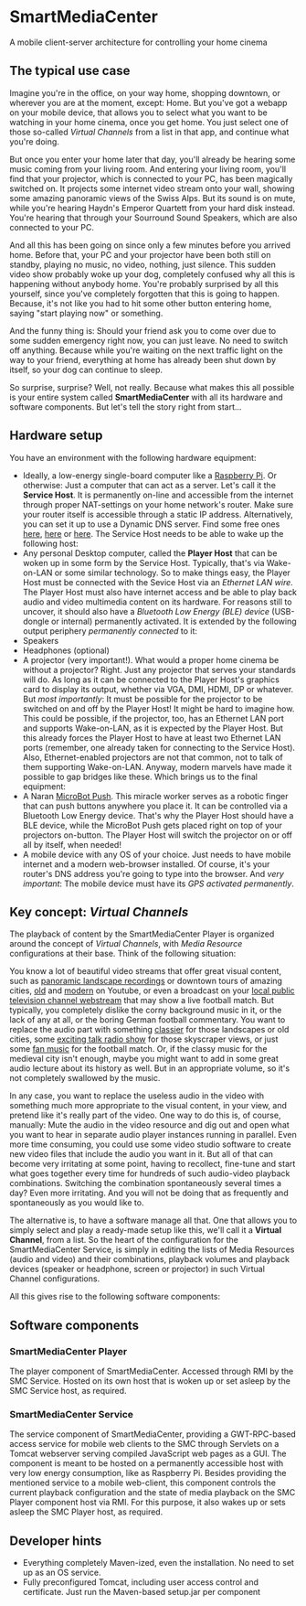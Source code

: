 # SmartMediaCenter

A mobile client-server architecture for controlling your home cinema

## The typical use case

Imagine you're in the office, on your way home, shopping downtown, or wherever you are at the moment, except: Home. But you've got a webapp on your mobile device, that allows you to select what you want to be watching in your home cinema, once you get home. You just select one of those so-called *Virtual Channels* from a list in that app, and continue what you're doing.

But once you enter your home later that day, you'll already be hearing some music coming from your living room. And entering your living room, you'll find that your projector, which is connected to your PC, has been magically switched on. It projects some internet video stream onto your wall, showing some amazing panoramic views of the Swiss Alps. But its sound is on mute, while you're hearing Haydn's Emperor Quartett from your hard disk instead. You're hearing that through your Sourround Sound Speakers, which are also connected to your PC.

And all this has been going on since only a few minutes before you arrived home. Before that, your PC and your projector have been both still on standby, playing no music, no video, nothing, just silence. This sudden video show probably woke up your dog, completely confused why all this is happening without anybody home. You're probably surprised by all this yourself, since you've completely forgotten that this is going to happen. Because, it's not like you had to hit some other button entering home, saying "start playing now" or something. 

And the funny thing is: Should your friend ask you to come over due to some sudden emergency right now, you can just leave. No need to switch off anything. Because while you're waiting on the next traffic light on the way to your friend, everything at home has already been shut down by itself, so your dog can continue to sleep.

So surprise, surprise? Well, not really. Because what makes this all possible is your entire system called **SmartMediaCenter** with all its hardware and software components. But let's tell the story right from start...

## Hardware setup

You have an environment with the following hardware equipment:
* Ideally, a low-energy single-board computer like a [Raspberry Pi](https://www.raspberrypi.org/). Or otherwise: Just a computer that can act as a server. Let's call it the **Service Host**. It is permanently on-line and accessible from the internet through proper NAT-settings on your home network's router. Make sure your router itself is accessible through a static IP address. Alternatively, you can set it up to use a Dynamic DNS server. Find some free ones [here](https://www.noip.com/free), [here](https://www.dnsdynamic.org/) or [here](http://www.dyndnss.net/updater.php). The Service Host needs to be able to wake up the following host:
* Any personal Desktop computer, called the **Player Host** that can be woken up in some form by the Service Host. Typically, that's via Wake-on-LAN or some similar technology. So to make things easy, the Player Host must be connected with the Sevice Host via an *Ethernet LAN wire*. The Player Host must also have internet access and be able to play back audio and video multimedia content on its hardware. For reasons still to uncover, it should also have a *Bluetooth Low Energy (BLE) device* (USB-dongle or internal) permanently activated. It is extended by the following output periphery *permanently connected* to it:
* Speakers
* Headphones (optional)
* A projector (very important!). What would a proper home cinema be without a projector? Right. Just any projector that serves your standards will do. As long as it can be connected to the Player Host's graphics card to display its output, whether via VGA, DMI, HDMI, DP or whatever. But *most importantly*: It must be possible for the projector to be switched on and off by the Player Host! It might be hard to imagine how. This could be possible, if the projector, too, has an Ethernet LAN port and supports Wake-on-LAN, as it is expected by the Player Host. But this already forces the Player Host to have at least two Ethernet LAN ports (remember, one already taken for connecting to the Service Host). Also, Ethernet-enabled projectors are not that common, not to talk of them supporting Wake-on-LAN. Anyway, modern marvels have made it possible to gap bridges like these. Which brings us to the final equipment:
* A Naran [MicroBot Push](https://prota.info/). This miracle worker serves as a robotic finger that can push buttons anywhere you place it. It can be controlled via a Bluetooth Low Energy device. That's why the Player Host should have a BLE device, while the MicroBot Push gets placed right on top of your projectors on-button. The Player Host will switch the projector on or off all by itself, when needed!
* A mobile device with any OS of your choice. Just needs to have mobile internet and a modern web-browser installed. Of course, it's your router's DNS address you're going to type into the browser. And *very important*: The mobile device must have its *GPS activated permanently*.

## Key concept: *Virtual Channels*

The playback of content by the SmartMediaCenter Player is organized around the concept of *Virtual Channels*, with *Media Resource* configurations at their base. Think of the following situation:

You know a lot of beautiful video streams that offer great visual content, such as [panoramic landscape recordings](https://www.youtube.com/channel/UCkRRgjvVUp40wNlE-9DEWbw/videos) or downtown tours of amazing cities, [old](https://www.youtube.com/channel/UCmkULBzDRR-VXwX3ffiYd3w/videos) and [modern](https://www.youtube.com/channel/UCBcVQr-07MH-p9e2kRTdB3A/videos) on Youtube, or even a broadcast on your [local public television channel webstream](https://www.zdf.de/live-tv) that may show a live football match. But typically, you completely dislike the corny background music in it, or the lack of any at all, or the boring German football commentary. You want to replace the audio part with something [classier](https://www.youtube.com/watch?v=4t3Vmo_EM8Y) for those landscapes or old cities, some [exciting talk radio show](https://www.youtube.com/user/ybrook/videos) for those skyscraper views, or just some [fan music](https://www.youtube.com/watch?v=APdC_YhkSd4) for the football match. Or, if the classy music for the medieval city isn't enough, maybe you might want to add in some great audio lecture about its history as well. But in an appropriate volume, so it's not completely swallowed by the music.

In any case, you want to replace the useless audio in the video with something much more appropriate to the visual content, in your view, and pretend like it's really part of the video. One way to do this is, of course, manually: Mute the audio in the video resource and dig out and open what you want to hear in separate audio player instances running in parallel. Even more time consuming, you could use some video studio software to create new video files that include the audio you want in it. But all of that can become very irritating at some point, having to recollect, fine-tune and start what goes together every time for hundreds of such audio-video playback combinations. Switching the combination spontaneously several times a day? Even more irritating. And you will not be doing that as frequently and spontaneously as you would like to.

The alternative is, to have a software manage all that. One that allows you to simply select and play a ready-made setup like this, we'll call it a **Virtual Channel**, from a list. So the heart of the configuration for the SmartMediaCenter Service, is simply in editing the lists of Media Resources (audio and video) and their combinations, playback volumes and playback devices (speaker or headphone, screen or projector) in such Virtual Channel configurations.

All this gives rise to the following software components:

## Software components

### SmartMediaCenter Player
The player component of SmartMediaCenter. Accessed through RMI by the SMC Service. Hosted on its own host that is woken up or set asleep by the SMC Service host, as required.

### SmartMediaCenter Service
The service component of SmartMediaCenter, providing a GWT-RPC-based access service for mobile web clients to the SMC through Servlets on a Tomcat webserver serving compiled JavaScript web pages as a GUI. The component is meant to be hosted on a permanently accessible host with very low energy consumption, like as Raspberry Pi. Besides providing the mentioned service to a mobile web-client, this component controls the current playback configuration and the state of media playback on the SMC Player component host via RMI. For this purpose, it also wakes up or sets asleep the SMC Player host, as required.

## Developer hints
* Everything completely Maven-ized, even the installation. No need to set up as an OS service.
* Fully preconfigured Tomcat, including user access control and certificate. Just run the Maven-based setup.jar per component 
